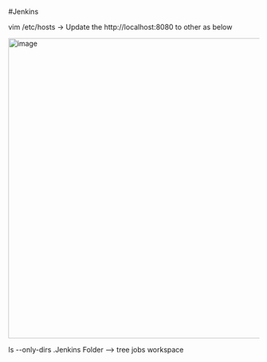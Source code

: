 #Jenkins

vim /etc/hosts -> Update the http://localhost:8080 to other as below

<img width="601" alt="image" src="https://github.com/lellaaditya/Jenkins/assets/139613275/c6113ff4-1b25-431c-8727-914cb7e35daf">

ls --only-dirs
.Jenkins Folder --> tree jobs workspace
